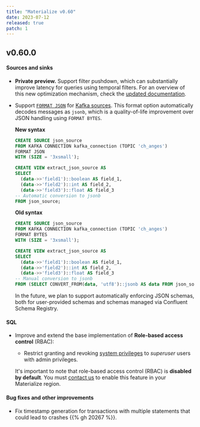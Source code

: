 ```yaml
---
title: "Materialize v0.60"
date: 2023-07-12
released: true
patch: 1
---
```


## v0.60.0

#### Sources and sinks

* **Private preview.** Support filter pushdown, which can substantially improve
    latency for queries using temporal filters. For an overview of this new
    optimization mechanism, check the [updated documentation](/transform-data/patterns/temporal-filters/#temporal-filter-pushdown).

[//]: # "NOTE(morsapaes) This feature was released in v0.53 behind a feature
flag. The flag was raised in v0.60 -— so mentioning it here."
* Support [`FORMAT JSON`](/sql/create-source/#json) for [Kafka sources](/sql/create-source/kafka/).
  This format option automatically decodes messages as `jsonb`, which is a
  quality-of-life improvement over JSON handling using `FORMAT BYTES`.

  **New syntax**

  ```sql
  CREATE SOURCE json_source
  FROM KAFKA CONNECTION kafka_connection (TOPIC 'ch_anges')
  FORMAT JSON
  WITH (SIZE = '3xsmall');

  CREATE VIEW extract_json_source AS
  SELECT
    (data->>'field1')::boolean AS field_1,
    (data->>'field2')::int AS field_2,
    (data->>'field3')::float AS field_3
  -- Automatic conversion to jsonb
  FROM json_source;
  ```

  **Old syntax**

  ```sql
  CREATE SOURCE json_source
  FROM KAFKA CONNECTION kafka_connection (TOPIC 'ch_anges')
  FORMAT BYTES
  WITH (SIZE = '3xsmall');

  CREATE VIEW extract_json_source AS
  SELECT
    (data->>'field1')::boolean AS field_1,
    (data->>'field2')::int AS field_2,
    (data->>'field3')::float AS field_3
  -- Manual conversion to jsonb
  FROM (SELECT CONVERT_FROM(data, 'utf8')::jsonb AS data FROM json_source);
  ```

  In the future, we plan to support automatically enforcing JSON schemas, both
  for user-provided schemas and schemas managed via Confluent Schema Registry.

#### SQL

* Improve and extend the base implementation of **Role-based
  access control** (RBAC):

  * Restrict granting and revoking [system privileges](/manage/access-control/#privileges)
    to _superuser_ users with admin privileges.

  It's important to note that role-based access control (RBAC) is **disabled by
  default**. You must [contact us](https://materialize.com/contact/) to enable
  this feature in your Materialize region.

#### Bug fixes and other improvements

* Fix timestamp generation for transactions with multiple statements that could
  lead to crashes {{% gh 20267 %}}.


